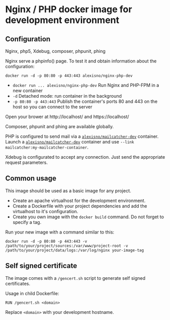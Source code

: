 Nginx / PHP docker image for development environment
====================================================

## Configuration

Nginx, php5, Xdebug, composer, phpunit, phing

Nginx serve a phpinfo() page. To test it and obtain information about the configuration:
```
docker run -d -p 80:80 -p 443:443 alexisno/nginx-php-dev
```
* `docker run ... alexisno/nginx-php-dev` Run Nginx and PHP-FPM in a new container
* `-d` Detached mode: run container in the background
* `-p 80:80 -p 443:443` Publish the container's ports 80 and 443 on the host so you can connect to the server

Open your brower at http://localhost/ and https://localhost/

Composer, phpunit and phing are available globally.

PHP is configured to send mail via a [`alexisno/mailcatcher-dev`](https://github.com/AlexisNo/dev-dockerfiles/tree/master/ubuntu/children/mailcatcher) container.
Launch a [`alexisno/mailcatcher-dev`](https://github.com/AlexisNo/dev-dockerfiles/tree/master/ubuntu/children/mailcatcher) container and use `--link mailcatcher:my-mailcatcher-container`.

Xdebug is configurated to accept any connection. Just send the appropriate request parameters.


## Common usage

This image should be used as a basic image for any project.
* Create an apache virtualhost for the development environment.
* Create a Dockerfile with your project dependencies and add the virtualhost to it's configuration.
* Create you own image with the `docker build` command. Do not forget to specify a tag.

Run your new image with a command similar to this:
```
docker run -d -p 80:80 -p 443:443 -v /path/to/your/project/sources:/var/www/project-root -v /path/to/your/project/data/logs:/var/log/nginx your-image-tag
```


## Self signed certificate

The image comes with a `/gencert.sh` script to generate self signed certificates.

Usage in child Dockerfile:
```
RUN /gencert.sh <domain>
```

Replace `<domain>` with your development hostname.
